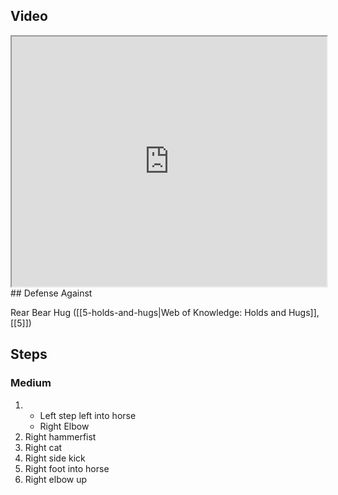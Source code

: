 ## Video

<iframe src="https://www.youtube.com/embed/UVCWYqMgxPQ?start=38&end=123" width="100%" height="400"></iframe>
## Defense Against

Rear Bear Hug ([[5-holds-and-hugs|Web of Knowledge: Holds and Hugs]], [[5]])
## Steps
### Medium

1.  
    - Left step left into horse
    - Right Elbow
2. Right hammerfist
3. Right cat
4. Right side kick
5. Right foot into horse
6. Right elbow up